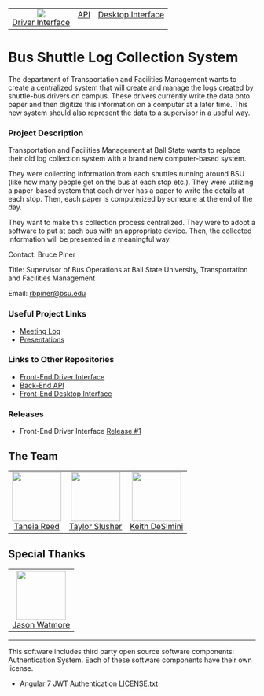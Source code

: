 <table>
	<tbody>
		<tr>
			<td align="center" valign="top">
				<a href="https://travis-ci.com/kdesimini/ShuttleLogCollectionSystemSourceCode.svg?branch=master">
					<img src="https://travis-ci.com/kdesimini/ShuttleLogCollectionSystemSourceCode.svg?branch=master">
				</a>
				<br>
				<a href="https://github.com/kdesimini/ShuttleLogCollectionSystemSourceCode/tree/Front-End">Driver Interface</a>
			</td>
			<td align="center" valign="top">
				<a href="https://github.com/twslusher">
					<img src="">
				</a>
				<br>
				<a href="https://github.com/kdesimini/ShuttleLogCollectionSystemAPI">API</a>
			</td>
			<td align="center" valign="top">
				<a href="https://github.com/kdesimini">
					<img src="">
				</a>
				<br>
				<a href="mailto:kdesimini@bsu.edu">Desktop Interface</a>
			</td>
		</tr>
	</tbody>
</table>

# Bus Shuttle Log Collection System

The department of Transportation and Facilities Management wants to create a centralized system that will create and manage the logs created by shuttle-bus drivers on campus. These drivers currently write the data onto paper and then digitize this information on a computer at a later time. This new system should also represent the data to a supervisor in a useful way.

### Project Description

Transportation and Facilities Management at Ball State wants to replace their old log collection system with a brand new computer-based system.

They were collecting information from each shuttles running around BSU (like how many people get on the bus at each stop etc.). They were utilizing a paper-based system that each driver has a paper to write the details at each stop. Then, each paper is computerized by someone at the end of the day.

They want to make this collection process centralized. They were to adopt a software to put at each bus with an appropriate device. Then, the collected information will be presented in a meaningful way.

Contact: Bruce Piner

Title: Supervisor of Bus Operations at Ball State University, Transportation and Facilities Management

Email: rbpiner@bsu.edu

### Useful Project Links

* [Meeting Log](https://github.com/kdesimini/Bus-Shuttle-Log-Collection-System/tree/master/Meeting_Log)
* [Presentations](https://github.com/kdesimini/Bus-Shuttle-Log-Collection-System/tree/master/Presentations)

### Links to Other Repositories

* [Front-End Driver Interface](https://github.com/kdesimini/ShuttleLogCollectionSystemSourceCode/tree/Front-End)
* [Back-End API](https://github.com/kdesimini/ShuttleLogCollectionSystemAPI)
* [Front-End Desktop Interface](https://github.com/kdesimini/ShuttleLogCollectionSystemDesktopInterface)

### Releases
* Front-End Driver Interface [Release #1](https://github.com/kdesimini/ShuttleLogCollectionSystemSourceCode/releases/tag/v1.0)

<h2>The Team</h2>

<table>
	<tbody>
		<tr>
			<td align="center" valign="top">
				<a href="https://github.com/trreed2">
					<img width="100" height="100" src="https://github.com/trreed2.png?s=150">
				</a>
				<br>
				<a href="mailto:trreed2@bsu.edu">Taneia Reed</a>
			</td>
			<td align="center" valign="top">
				<a href="https://github.com/twslusher">
					<img width="100" height="100" src="https://github.com/twslusher.png?s=150">
				</a>
				<br>
				<a href="mailto:twslusher@bsu.edu">Taylor Slusher</a>
			</td>
			<td align="center" valign="top">
				<a href="https://github.com/kdesimini">
					<img width="100" height="100" src="https://github.com/kdesimini.png?s=150">
				</a>
				<br>
				<a href="mailto:kdesimini@bsu.edu">Keith DeSimini</a>
			</td>
		</tr>
	</tbody>
</table>

<h2>Special Thanks</h2>

<table>
	<tbody>
		<tr>
			<td align="center" valign="top">
				<a href="https://github.com/cornflourblue">
					<img width="100" height="100" src="https://github.com/cornflourblue.png?s=150">
				</a>
				<br>
				<a href="https://github.com/cornflourblue">Jason Watmore</a>
			</td>
		</tr>
	</tbody>
</table>

---
This software includes third party open source software components: Authentication System. Each of these software components have their own license.
- Angular 7 JWT Authentication [LICENSE.txt](https://github.com/cornflourblue/angular-7-jwt-authentication-example/blob/master/LICENSE)
